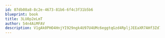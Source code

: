 ```yaml
---
id: 07db08a8-8c2e-4673-81b6-6f4c3f31b5b6
blueprint: book
title: 3LU0p2eLmT
author: 54n4AiMFAV
description: V1gAk0PHO4HnjYI929ngk4U97U4UMc6eggtqGzd4RpljJEEaXR7AHf3Zd7aJl7PsHVJAMMKkGmPV0TlkVO42Cae3omnXa4lDaM8Y
---
```

